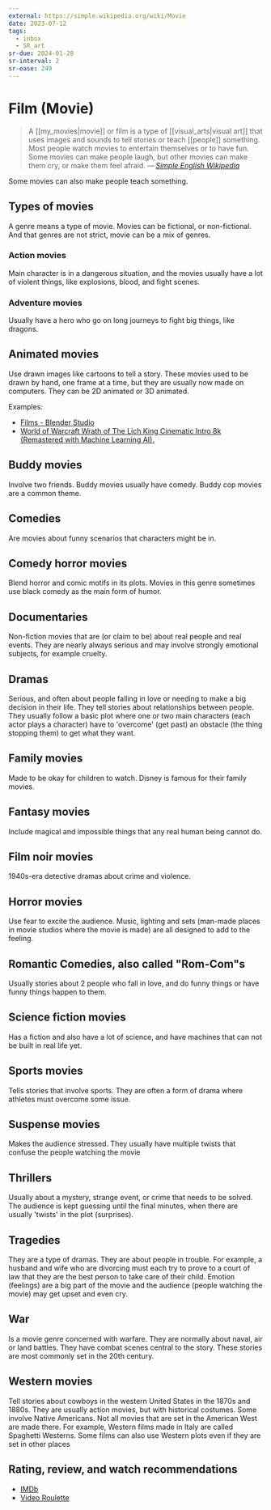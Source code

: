 ```yaml
---
external: https://simple.wikipedia.org/wiki/Movie
date: 2023-07-12
tags:
  - inbox
  - SR_art
sr-due: 2024-01-28
sr-interval: 2
sr-ease: 249
---
```


# Film (Movie)

> A [[my_movies|movie]] or film is a type of [[visual_arts|visual art]] that
> uses images and sounds to tell stories or teach [[people]] something. Most
> people watch movies to entertain themselves or to have fun. Some movies can
> make people laugh, but other movies can make them cry, or make them feel
> afraid.
> — <cite>[Simple English Wikipedia](https://simple.wikipedia.org/wiki/Movie)</cite>

Some movies can also make people teach something.

## Types of movies

A genre means a type of movie. Movies can be fictional, or non-fictional. And
that genres are not strict, movie can be a mix of genres.

### Action movies

Main character is in a dangerous situation, and the movies usually have a lot of
violent things, like explosions, blood, and fight scenes.

### Adventure movies

Usually have a hero who go on long journeys to fight big things, like dragons.

## Animated movies

Use drawn images like cartoons to tell a story. These movies used to be drawn by
hand, one frame at a time, but they are usually now made on computers. They can
be 2D animated or 3D animated.

Examples:

- [Films - Blender Studio](https://studio.blender.org/films/)
- [World of Warcraft Wrath of The Lich King Cinematic Intro 8k (Remastered with Machine Learning AI).](file:///home/inom/Arts_and_Entertainment/animation/WOW_Wrath_of_The_Lich_King_AwmvwTopbas.mp4)

## Buddy movies

Involve two friends. Buddy movies usually have comedy. Buddy cop movies are a
common theme.

## Comedies

Are movies about funny scenarios that characters might be in.

## Comedy horror movies

Blend horror and comic motifs in its plots. Movies in this genre sometimes use
black comedy as the main form of humor.

## Documentaries

Non-fiction movies that are (or claim to be) about real people and real events.
They are nearly always serious and may involve strongly emotional subjects, for
example cruelty.

## Dramas

Serious, and often about people falling in love or needing to make a big
decision in their life. They tell stories about relationships between people.
They usually follow a basic plot where one or two main characters (each actor
plays a character) have to 'overcome' (get past) an obstacle (the thing stopping
them) to get what they want.

## Family movies

Made to be okay for children to watch. Disney is famous for their family movies.

## Fantasy movies

Include magical and impossible things that any real human being cannot do.

## Film noir movies

1940s-era detective dramas about crime and violence.

## Horror movies

Use fear to excite the audience. Music, lighting and sets (man-made places in
movie studios where the movie is made) are all designed to add to the feeling.

## Romantic Comedies, also called "Rom-Com"s

Usually stories about 2 people who fall in love, and do funny things or have
funny things happen to them.

## Science fiction movies

Has a fiction and also have a lot of science, and have machines that can not be
built in real life yet.

## Sports movies

Tells stories that involve sports. They are often a form of drama where athletes
must overcome some issue.

## Suspense movies

Makes the audience stressed. They usually have multiple twists that confuse the
people watching the movie

## Thrillers

Usually about a mystery, strange event, or crime that needs to be solved. The
audience is kept guessing until the final minutes, when there are usually
'twists' in the plot (surprises).

## Tragedies

They are a type of dramas. They are about people in trouble. For example, a
husband and wife who are divorcing must each try to prove to a court of law that
they are the best person to take care of their child. Emotion (feelings) are a
big part of the movie and the audience (people watching the movie) may get upset
and even cry.

## War

Is a movie genre concerned with warfare. They are normally about naval, air or
land battles. They have combat scenes central to the story. These stories are
most commonly set in the 20th century.

## Western movies

Tell stories about cowboys in the western United States in the 1870s and 1880s.
They are usually action movies, but with historical costumes. Some involve
Native Americans. Not all movies that are set in the American West are made
there. For example, Western films made in Italy are called Spaghetti Westerns.
Some films can also use Western plots even if they are set in other places

## Rating, review, and watch recommendations

- [IMDb](http://www.imdb.com/)
- [Video Roulette](https://reelgood.com/roulette)
